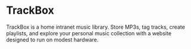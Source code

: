 # TrackBox
TrackBox is a home intranet music library.  Store MP3s, tag tracks, create playlists, and explore your personal music collection with a website designed to run on modest hardware.
